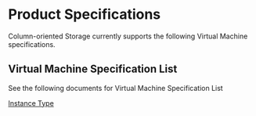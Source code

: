 # Product Specifications

Column-oriented Storage currently supports the following Virtual Machine specifications.

## Virtual Machine Specification List

See the following documents for Virtual Machine Specification List

[Instance Type](/documentation/Elastic-Compute/Virtual-Machines/Introduction/Instance-Type-Family.md)



